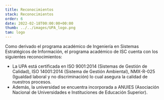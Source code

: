 ```yaml
---
title: Reconocimientos
stack: Reconocimientos
order: 6
date: 2022-02-18T00:00:00+00:00
thumb: ../../images/UPA_logo.png
tam: logo
---
```

<p class="textoJustificado tab-general">
Como derivado el programa académico de Ingeniería en Sistemas Estratégicos de Información, el programa académico de ISC cuenta con los siguientes reconocimientos:
</p>
<div class="textoJustificado tab-general">
 
  <ul>
     <li> 
     La UPA está certificada en ISO 9001:2014 (Sistemas de Gestión de Calidad), ISO 14001:2014 (Sistema de Gestión Ambiental), NMX-R-025 (Igualdad laboral y no discriminación) lo cual asegura la calidad de nuestros procesos.
    </li>
    <li>Además, la universidad se encuentra incorporada a ANUIES (Asociación Nacional de Universidades e Instituciones de Educación Superior).</li>
  </ul>
</div>